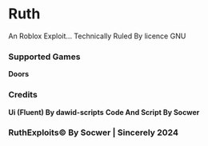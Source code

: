 # Ruth
An Roblox Exploit... Technically Ruled By licence GNU

### Supported Games
**Doors**

### Credits
**Ui (Fluent) By dawid-scripts**
**Code And Script By Socwer**

### RuthExploits© By Socwer | Sincerely 2024
